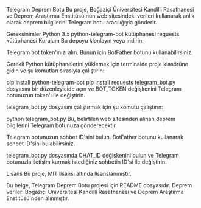 Telegram Deprem Botu
Bu proje, Boğaziçi Üniversitesi Kandilli Rasathanesi ve Deprem Araştırma Enstitüsü'nün web sitesindeki verileri kullanarak anlık olarak deprem bilgilerini Telegram botu aracılığıyla gönderir.

Gereksinimler
Python 3.x
python-telegram-bot kütüphanesi
requests kütüphanesi
Kurulum
Bu depoyu klonlayın veya indirin.

Telegram bot token'ınızı alın. Bunun için BotFather botunu kullanabilirsiniz.

Gerekli Python kütüphanelerini yüklemek için terminalde proje klasörüne gidin ve şu komutları sırasıyla çalıştırın:

pip install python-telegram-bot
pip install requests
telegram_bot.py dosyasını bir düzenleyicide açın ve BOT_TOKEN değişkenini Telegram botunuzun token'ı ile değiştirin.

telegram_bot.py dosyasını çalıştırmak için şu komutu çalıştırın:

python telegram_bot.py
Bu, belirtilen web sitesinden alınan deprem bilgilerini Telegram botunuza gönderecektir.

Telegram botunuzun sohbet ID'sini bulun. BotFather botunu kullanarak sohbet ID'sini bulabilirsiniz.

telegram_bot.py dosyasında CHAT_ID değişkenini bulun ve Telegram botunuzla iletişim kurmak istediğiniz sohbetin ID'si ile değiştirin.

Lisans
Bu proje, MIT lisansı altında lisanslanmıştır.

Bu belge, Telegram Deprem Botu projesi için README dosyasıdır. Deprem verileri Boğaziçi Üniversitesi Kandilli Rasathanesi ve Deprem Araştırma Enstitüsü'nden alınmıştır.
